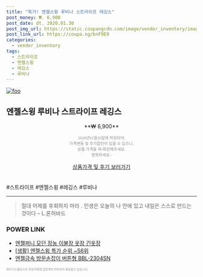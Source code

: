 ```yaml
--- 
title: "특가! 엔젤스윙 루비나 스트라이프 레깅스" 
post_money: ₩. 6,900 
post_date: dt. 2020.01.30 
post_img_url: https://static.coupangcdn.com/image/vendor_inventory/images/2017/08/22/22/6/3f5bc279-2357-42ba-9469-d16ce93adc06.jpg 
post_link_url: https://coupa.ng/bnF9E9 
categories: 
  - vendor_inventory 
tags: 
  - 스트라이프 
  - 엔젤스윙 
  - 레깅스 
  - 루비나 
--- 
```

[![foo](https://static.coupangcdn.com/image/vendor_inventory/images/2017/08/22/22/6/3f5bc279-2357-42ba-9469-d16ce93adc06.jpg)](https://coupa.ng/bnF9E9) 

## 엔젤스윙 루비나 스트라이프 레깅스 
<p style="text-align: center;">**₩ 6,900**</p> 
<p style="text-align: center;"><span style="color: #898c8f; font-family: Georgia,Times,serif; font-size: 0.75em;">2020년01월30일에 작성되어, <br>가격변동 및 추가할인이 있을 수 있으니,<br> 상품 가격을 꼭!확인해주세요.<br>행복하세요~</span> 
</p>	 
<div markdown="0" style="text-align: center;"><a href="https://coupa.ng/bnF9E9" class="btn btn--success">상품가격 및 후기 보러가기</a></div> 
<br><br> 
  #스트라이프 #엔젤스윙 #레깅스 #루비나 
<hr> 

> 절대 어제를 후회하지 마라 . 인생은 오늘의 나 안에 있고 내일은 스스로 만드는 것이다 – L.론허바드 


### POWER LINK

* <a href="https://blog.naver.com/an0733/221784674770" target="_blank">엔젤퍼니 모던 장농 이불장 옷장 긴옷장</a>
* <a href="https://blog.naver.com/sakai111/221790524759" target="_blank"> [생활] 엔젤스윙 특가 순위 ~56위</a>
* <a href="https://blog.naver.com/fasyy4321/221784454970" target="_blank">엔젤금속 방문손잡이 버튼형 BBL-2304SN</a>

<span style="color: #898c8f; font-family: Georgia,Times,serif; font-size: 0.55em;">파트너스활동으로 작성자에게 일정액의 커미션이 제공될수 있습니다.</span> 
